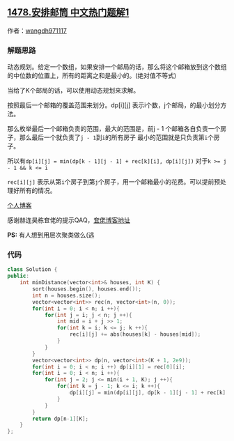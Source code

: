 ## [1478.安排邮筒 中文热门题解1](https://leetcode.cn/problems/allocate-mailboxes/solutions/100000/dong-tai-gui-hua-jue-dui-zhi-bi-deng-shi-by-acw_wa)

作者：[wangdh971117](https://leetcode.cn/u/wangdh971117)

### 解题思路


动态规划。给定一个数组，如果安排一个邮局的话，那么将这个邮箱放到这个数组的中位数的位置上，所有的距离之和是最小的。(绝对值不等式)

当给了K个邮局的话，可以使用动态规划来求解。

按照最后一个邮箱的覆盖范围来划分。dp[i][j] 表示i个数，j个邮局，的最小划分方法。

那么枚举最后一个邮箱负责的范围，最大的范围是，前j - 1 个邮箱各自负责一个房子，那么最后一个就负责了`j - 1`到`i`的所有房子
最小的范围就是只负责第`i`个房子。

所以有`dp[i][j] = min(dp[k - 1][j - 1] + rec[k][i], dp[i][j])` 对于`k >= j - 1 && k <= i`

`rec[i][j]` 表示从第`i`个房子到第`j`个房子，用一个邮箱最小的花费。可以提前预处理好所有的情况。

[个人博客](http://wangdh15.github.io)

感谢赫连昊栋奆佬的提示QAQ，[奆佬博客地址](https://www.jianshu.com/u/969da7ab193e)

**PS:**
    有人想到用层次聚类做么(逃

### 代码

```cpp
class Solution {
public:
    int minDistance(vector<int>& houses, int K) {
        sort(houses.begin(), houses.end());
        int n = houses.size();
        vector<vector<int>> rec(n, vector<int>(n, 0));
        for(int i = 0; i < n; i ++){
            for(int j = i; j < n; j ++){
                int mid = i + j >> 1;
                for(int k = i; k <= j; k ++){
                    rec[i][j] += abs(houses[k] - houses[mid]);
                }
            }
        }
        vector<vector<int>> dp(n, vector<int>(K + 1, 2e9));
        for(int i = 0; i < n; i ++) dp[i][1] = rec[0][i];
        for(int i = 0; i < n; i ++){
            for(int j = 2; j <= min(i + 1, K); j ++){
                for(int k = j - 1; k <= i; k ++){
                    dp[i][j] = min(dp[i][j], dp[k - 1][j - 1] + rec[k][i]);
                }
            }
        }
        return dp[n-1][K];
    }
};
```
